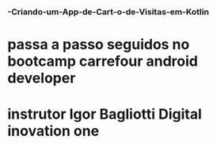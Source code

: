 ### -Criando-um-App-de-Cart-o-de-Visitas-em-Kotlin

# passa a passo seguidos no bootcamp carrefour android developer 
# instrutor  Igor Bagliotti  Digital inovation one 

